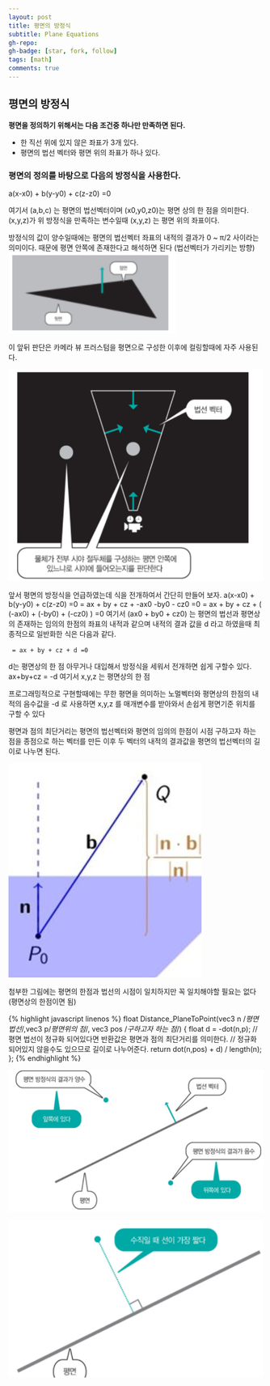 ```yaml
---
layout: post
title: 평면의 방정식
subtitle: Plane Equations
gh-repo:
gh-badge: [star, fork, follow]
tags: [math]
comments: true
---
```


## 평면의 방정식

**평면을 정의하기 위해서는 다음 조건중 하나만 만족하면 된다.**
* 한 직선 위에 있지 않은 좌표가 3개 있다.
* 평면의 법선 벡터와 평면 위의 좌표가 하나 있다.

### 평면의 정의를 바탕으로 다음의 방정식을 사용한다.

a(x-x0) + b(y-y0) + c(z-z0) =0

여기서 (a,b,c) 는 평면의 법선벡터이며
(x0,y0,z0)는 평면 상의 한 점을 의미한다.
(x,y,z)가 위 방정식을 만족하는 변수일때 (x,y,z) 는 평면 위의 좌표이다.

방정식의 값이 양수일때에는 평면의
법선벡터 좌표의 내적의 결과가 0 ~ π/2 사이라는 의미이다.
때문에 평면 안쪽에 존재한다고 해석하면 된다 (법선벡터가 가리키는 방향)
![plane0](/assets/img/plane0.png)

이 앞뒤 판단은 카메라 뷰 프러스텀을 평면으로 구성한 이후에 컬링할때에 자주 사용된다.

![plane3](/assets/img/plane3.png)

앞서 평면의 방정식을 언급하였는데 식을 전개하여서 간단히 만들어 보자.
a(x-x0) + b(y-y0) + c(z-z0) =0
= ax + by + cz + -ax0 -by0 - cz0 =0
= ax + by + cz  + ( (-ax0) +  (-by0)  + (-cz0) ) =0
여기서 (ax0 + by0 + cz0) 는 평면의 법선과 평면상의 존재하는 임의의 한점의 좌표의 내적과 같으며 내적의 결과 값을 d 라고 하였을때 최종적으로 일반화한 식은 다음과 같다.
~~~
 = ax + by + cz + d =0
~~~
d는 평면상의 한 점 아무거나 대입해서 방정식을 세워서 전개하면 쉽게 구할수 있다.
ax+by+cz = -d   여기서 x,y,z 는 평면상의 한 점

프로그래밍적으로 구현할때에는 무한 평면을 의미하는 노멀벡터와 평면상의 한점의 내적의 음수값을 -d 로 사용하면  x,y,z 를 매개변수를 받아와서 손쉽게 평면기준 위치를 구할 수 있다

평면과 점의 최단거리는 평면의 법선벡터와 평면의 임의의 한점이 시점 구하고자 하는 점을 종점으로 하는 벡터를 만든 이후 두 벡터의 내적의 결과값을 평면의  법선벡터의 길이로 나누면 된다.

![plane4](/assets/img/plane4.png)


첨부한 그림에는 평면의 한점과 법선의 시점이 일치하지만 꼭 일치해야할 필요는 없다
(평면상의 한점이면 됨)

{% highlight javascript linenos %}
float Distance_PlaneToPoint(vec3 n /*평면 법선*/,vec3 p/*평면위의 점*/,
vec3 pos /*구하고자 하는 점*/)
{
	float d = 	-dot(n,p);
	//평면 법선이 정규화 되어있다면 반환값은 평면과 점의 최단거리를 의미한다.
	// 정규화 되어있지 않을수도 있으므로 길이로 나누어준다.
	return dot(n,pos) + d) / length(n);
};
{% endhighlight %}

![plane2](/assets/img/plane2.png)

![plane1](/assets/img/plane1.png)
